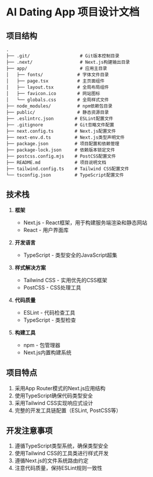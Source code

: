 # AI Dating App 项目设计文档

## 项目结构

```
.
├── .git/                   # Git版本控制目录
├── .next/                  # Next.js构建输出目录
├── app/                    # 应用主目录
│   ├── fonts/             # 字体文件目录
│   ├── page.tsx           # 主页面组件
│   ├── layout.tsx         # 全局布局组件
│   ├── favicon.ico        # 网站图标
│   └── globals.css        # 全局样式文件
├── node_modules/          # npm依赖包目录
├── public/                # 静态资源目录
├── .eslintrc.json        # ESLint配置文件
├── .gitignore            # Git忽略文件配置
├── next.config.ts        # Next.js配置文件
├── next-env.d.ts         # Next.js类型声明文件
├── package.json          # 项目配置和依赖管理
├── package-lock.json     # 依赖版本锁定文件
├── postcss.config.mjs    # PostCSS配置文件
├── README.md             # 项目说明文档
├── tailwind.config.ts    # Tailwind CSS配置文件
└── tsconfig.json         # TypeScript配置文件
```

## 技术栈

1. **框架**
   - Next.js - React框架，用于构建服务端渲染和静态网站
   - React - 用户界面库

2. **开发语言**
   - TypeScript - 类型安全的JavaScript超集

3. **样式解决方案**
   - Tailwind CSS - 实用优先的CSS框架
   - PostCSS - CSS处理工具

4. **代码质量**
   - ESLint - 代码检查工具
   - TypeScript - 类型检查

5. **构建工具**
   - npm - 包管理器
   - Next.js内置构建系统

## 项目特点

1. 采用App Router模式的Next.js应用结构
2. 使用TypeScript确保代码类型安全
3. 采用Tailwind CSS实现响应式设计
4. 完整的开发工具链配置（ESLint, PostCSS等）

## 开发注意事项

1. 遵循TypeScript类型系统，确保类型安全
2. 使用Tailwind CSS的工具类进行样式开发
3. 遵循Next.js的文件系统路由约定
4. 注意代码质量，保持ESLint规则一致性 